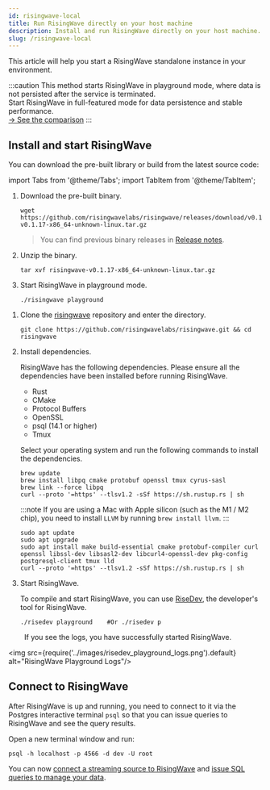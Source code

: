 ```yaml
---
id: risingwave-local
title: Run RisingWave directly on your host machine
description: Install and run RisingWave directly on your host machine.
slug: /risingwave-local
---
```


This article will help you start a RisingWave standalone instance in your environment.

:::caution
This method starts RisingWave in playground mode, where data is not persisted after the service is terminated.<br/>Start RisingWave in full-featured mode for data persistence and stable performance. <br/>[→ See the comparison](/get-started.md)
:::

## Install and start RisingWave

You can download the pre-built library or build from the latest source code:

import Tabs from '@theme/Tabs';
import TabItem from '@theme/TabItem';

<Tabs>
<TabItem value="library" label="Pre-built package (Linux)">

1. Download the pre-built binary.

    ```shell
    wget https://github.com/risingwavelabs/risingwave/releases/download/v0.1.17/risingwave-v0.1.17-x86_64-unknown-linux.tar.gz
    ```

    > You can find previous binary releases in [Release notes](/release-notes.md).

2. Unzip the binary.

    ```shell
    tar xvf risingwave-v0.1.17-x86_64-unknown-linux.tar.gz
    ```

3. Start RisingWave in playground mode.

    ```shell
    ./risingwave playground
    ```

</TabItem>
<TabItem value="source" label="Build from source (Linux & macOS)">

1. Clone the [risingwave](https://github.com/risingwavelabs/risingwave) repository and enter the directory.

    ```shell
    git clone https://github.com/risingwavelabs/risingwave.git && cd risingwave
    ```

2. Install dependencies.

    RisingWave has the following dependencies. Please ensure all the dependencies have been installed before running RisingWave.

    * Rust
    * CMake
    * Protocol Buffers
    * OpenSSL
    * psql (14.1 or higher)
    * Tmux

    Select your operating system and run the following commands to install the dependencies.

    <Tabs>
    <TabItem value="macos" label="macOS" default>

    ```shell
    brew update
    brew install libpq cmake protobuf openssl tmux cyrus-sasl
    brew link --force libpq
    curl --proto '=https' --tlsv1.2 -sSf https://sh.rustup.rs | sh
    ```

    :::note
    If you are using a Mac with Apple silicon (such as the M1 / M2 chip), you need to install `LLVM` by running `brew install llvm`.
    :::

    </TabItem>
    <TabItem value="linux" label="Linux">

    ```shell
    sudo apt update
    sudo apt upgrade
    sudo apt install make build-essential cmake protobuf-compiler curl openssl libssl-dev libsasl2-dev libcurl4-openssl-dev pkg-config postgresql-client tmux lld
    curl --proto '=https' --tlsv1.2 -sSf https://sh.rustup.rs | sh
    ```

    </TabItem>
    </Tabs>

3. Start RisingWave.

    To compile and start RisingWave, you can use [RiseDev](https://github.com/risingwavelabs/risingwave/blob/main/docs/developer-guide.md#set-up-the-development-environment), the developer's tool for RisingWave.
  
    ```shell
    ./risedev playground    #Or ./risedev p
    ```


</TabItem>
</Tabs>

&nbsp;&nbsp;&nbsp;&nbsp;&nbsp;&nbsp;&nbsp;&nbsp;If you see the logs, you have successfully started RisingWave.

<img src={require('../images/risedev_playground_logs.png').default} alt="RisingWave Playground Logs"/>

## Connect to RisingWave

After RisingWave is up and running, you need to connect to it via the Postgres interactive terminal `psql` so that you can issue queries to RisingWave and see the query results.

Open a new terminal window and run:

```shell
psql -h localhost -p 4566 -d dev -U root
```
    
You can now [connect a streaming source to RisingWave](/sql/commands/sql-create-source.md) and [issue SQL queries to manage your data](risingwave-sql-101.md).

